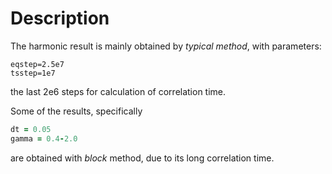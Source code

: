 # Description
The harmonic result is mainly obtained by *typical method*, with parameters:

    eqstep=2.5e7
    tsstep=1e7

the last 2e6 steps for calculation of correlation time.

Some of the results, specifically
```fortran
dt = 0.05
gamma = 0.4-2.0
```
are obtained with *block* method, due to its long correlation time.

